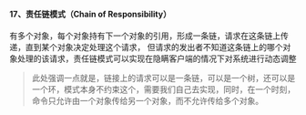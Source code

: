 #### 17、责任链模式（Chain of Responsibility）
有多个对象，每个对象持有下一个对象的引用，形成一条链，请求在这条链上传递，直到某个对象决定处理这个请求，
但请求的发出者不知道这条链上的哪个对象处理的该请求，责任链模式可以实现在隐瞒客户端的情况下对系统进行动态调整

> 此处强调一点就是，链接上的请求可以是一条链，可以是一个树，还可以是一个环，模式本身不约束这个，需要我们自己去实现，同时，在一个时刻，命令只允许由一个对象传给另一个对象，而不允许传给多个对象。